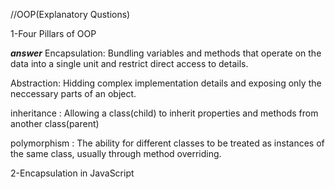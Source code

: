 //OOP(Explanatory Qustions)

1-Four Pillars of OOP

***answer***
Encapsulation: Bundling variables and methods that operate on the data into a single unit and restrict direct access to details.

Abstraction: Hidding complex implementation details and exposing only the neccessary parts of an object.

inheritance : Allowing a class(child) to inherit properties and methods from another class(parent)

polymorphism : The ability for different classes to be treated as instances of the same class, usually through method overriding.


2-Encapsulation in JavaScript

